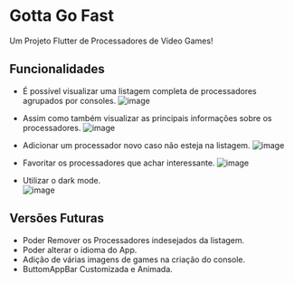 # Gotta Go Fast

Um Projeto Flutter de Processadores de Vídeo Games!

## Funcionalidades
  - É possível visualizar uma listagem completa de processadores agrupados por consoles.
![image](https://user-images.githubusercontent.com/42506011/80232418-42c2cd80-862b-11ea-9d50-38b38788695b.png)

  - Assim como também visualizar as principais informações sobre os processadores.
  ![image](https://user-images.githubusercontent.com/42506011/80232648-9c2afc80-862b-11ea-8992-fed6a7599aa5.png)

  - Adicionar um processador novo caso não esteja na listagem.
![image](https://user-images.githubusercontent.com/42506011/80232834-eb712d00-862b-11ea-9b30-1aeebcaa7b21.png)

  - Favoritar os processadores que achar interessante.
![image](https://user-images.githubusercontent.com/42506011/80232875-fdeb6680-862b-11ea-8600-38553a167dae.png)
  - Utilizar o dark mode.                                                     
  ![image](https://user-images.githubusercontent.com/42506011/80233019-368b4000-862c-11ea-80a5-d9b69f38ecdb.png)

## Versões Futuras

  - Poder Remover os Processadores indesejados da listagem.
  - Poder alterar o idioma do App.
  - Adição de várias imagens de games na criação do console.
  - ButtomAppBar Customizada e Animada.
